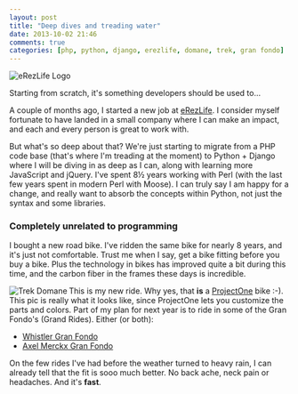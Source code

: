 ```yaml
---
layout: post
title: "Deep dives and treading water"
date: 2013-10-02 21:46
comments: true
categories: [php, python, django, erezlife, domane, trek, gran fondo]
---
```

<p><img align="top" alt="eRezLife Logo" src=http://www.erezlife.com/images/topbar.gif></p>

<p>Starting from scratch, it's something developers should be used to...</p>

<p>A couple of months ago, I started a new job at <a href="http://www.erezlife.com" target="_blank">eRezLife</a>. I consider myself fortunate to have landed in a small company where I can make an impact, and each and every person is great to work with.</p>

<p>But what's so deep about that? We're just starting to migrate from a PHP code base (that's where I'm treading at the moment) to Python + Django where I will be diving in as deep as I can, along with learning more JavaScript and jQuery. I've spent 8½ years working with Perl (with the last few years spent in modern Perl with Moose). I can truly say I am happy for a change, and really want to absorb the concepts within Python, not just the syntax and some libraries.</p>

<h3>Completely unrelated to programming</h3>
<p>I bought a new road bike. I've ridden the same bike for nearly 8 years, and it's just not comfortable. Trust me when I say, get a bike fitting before you buy a bike. Plus the technology in bikes has improved quite a bit during this time, and the carbon fiber in the frames these days is incredible.</p>

<p><img align="left" alt="Trek Domane" src=https://dl.dropboxusercontent.com/u/7133191/Trek_Domane.png></p>

<p>This is my new ride. Why yes, that <b>is</b> a <a href="http://www.trekbikes.com/ca/en/projectone#model/domane6series" target="_blank">ProjectOne</a> bike :-). This pic is really what it looks like, since ProjectOne lets you customize the parts and colors. Part of my plan for next year is to ride in some of the Gran Fondo's (Grand Rides). Either (or both):</p>

<ul>
    <li><a href="http://www.rbcgranfondowhistler.com/" target="_blank">Whistler Gran Fondo</a></li>
    <li><a href="http://www.granfondoaxelmerckx.com/" target="_blank">Axel Merckx Gran Fondo</a></li>
</ul>

<p>On the few rides I've had before the weather turned to heavy rain, I can already tell that the fit is sooo much better. No back ache, neck pain or headaches. And it's <b>fast</b>.</p>

